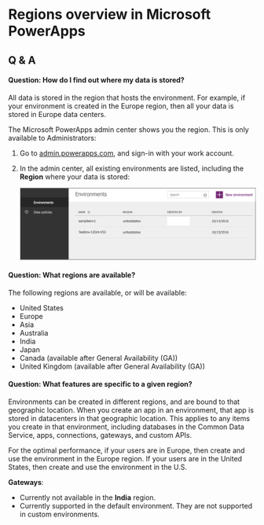 <properties
	pageTitle="Overview of Regions | Microsoft PowerApps"
	description="Regions in PowerApps: where data is stored, available regions, features specific to a region"
	services=""
	suite="powerapps"
	documentationCenter="na"
	authors="RickSaling"
	manager="anneta"
	editor=""
	tags=""/>

<tags
   ms.service="powerapps"
   ms.devlang="na"
   ms.topic="article"
   ms.tgt_pltfrm="na"
   ms.workload="na"
   ms.date="02/03/2017"
   ms.author="ricksal"/>

# Regions overview in Microsoft PowerApps

## Q & A

#### Question: How do I find out where my data is stored?
All data is stored in the region that hosts the environment. For example, if your environment is created in the Europe region, then all your data is stored in Europe data centers.

The Microsoft PowerApps admin center shows you the region. This is only available to Administrators:

1. Go to [admin.powerapps.com](https://admin.powerapps.com), and sign-in with your work account.
2. In the admin center, all existing environments are listed, including the **Region** where your data is stored:

   ![](./media/regions-overview/environment-list.png)

#### Question: What regions are available?
The following regions are available, or will be available:

- United States
- Europe
- Asia
- Australia
- India
- Japan
- Canada (available after General Availability (GA))
- United Kingdom (available after General Availability (GA))  

#### Question: What features are specific to a given region?
Environments can be created in different regions, and are bound to that geographic location. When you create an app in an environment, that app is stored in datacenters in that geographic location. This applies to any items you create in that environment, including  databases in the Common Data Service, apps, connections, gateways, and custom APIs.

For the optimal performance, if your users are in Europe, then create and use the environment in the Europe region. If your users are in the United States, then create and use the environment in the U.S.

**Gateways**:
- Currently not available in the **India** region.
- Currently supported in the default environment. They are not supported in custom environments.
